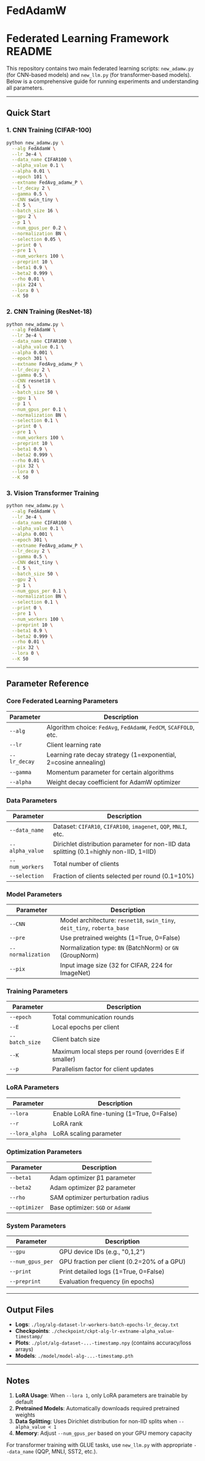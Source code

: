 # FedAdamW
# Federated Learning Framework README

This repository contains two main federated learning scripts: `new_adamw.py` (for CNN-based models) and `new_llm.py` (for transformer-based models). Below is a comprehensive guide for running experiments and understanding all parameters.

---

## Quick Start

### 1. CNN Training (CIFAR-100)
```bash
python new_adamw.py \
  --alg FedAdamW \
  --lr 3e-4 \
  --data_name CIFAR100 \
  --alpha_value 0.1 \
  --alpha 0.01 \
  --epoch 101 \
  --extname FedAvg_adamw_P \
  --lr_decay 2 \
  --gamma 0.5 \
  --CNN swin_tiny \
  --E 5 \
  --batch_size 16 \
  --gpu 2 \
  --p 1 \
  --num_gpus_per 0.2 \
  --normalization BN \
  --selection 0.05 \
  --print 0 \
  --pre 1 \
  --num_workers 100 \
  --preprint 10 \
  --beta1 0.9 \
  --beta2 0.999 \
  --rho 0.01 \
  --pix 224 \
  --lora 0 \
  --K 50
```

### 2. CNN Training (ResNet-18)
```bash
python new_adamw.py \
  --alg FedAdamW \
  --lr 3e-4 \
  --data_name CIFAR100 \
  --alpha_value 0.1 \
  --alpha 0.001 \
  --epoch 301 \
  --extname FedAvg_adamw_P \
  --lr_decay 2 \
  --gamma 0.5 \
  --CNN resnet18 \
  --E 5 \
  --batch_size 50 \
  --gpu 1 \
  --p 1 \
  --num_gpus_per 0.1 \
  --normalization BN \
  --selection 0.1 \
  --print 0 \
  --pre 1 \
  --num_workers 100 \
  --preprint 10 \
  --beta1 0.9 \
  --beta2 0.999 \
  --rho 0.01 \
  --pix 32 \
  --lora 0 \
  --K 50
```

### 3. Vision Transformer Training
```bash
python new_adamw.py \
  --alg FedAdamW \
  --lr 3e-4 \
  --data_name CIFAR100 \
  --alpha_value 0.1 \
  --alpha 0.001 \
  --epoch 301 \
  --extname FedAvg_adamw_P \
  --lr_decay 2 \
  --gamma 0.5 \
  --CNN deit_tiny \
  --E 5 \
  --batch_size 50 \
  --gpu 2 \
  --p 1 \
  --num_gpus_per 0.1 \
  --normalization BN \
  --selection 0.1 \
  --print 0 \
  --pre 1 \
  --num_workers 100 \
  --preprint 10 \
  --beta1 0.9 \
  --beta2 0.999 \
  --rho 0.01 \
  --pix 32 \
  --lora 0 \
  --K 50
```

---

## Parameter Reference

### Core Federated Learning Parameters
| Parameter | Description |
|-----------|-------------|
| `--alg` | Algorithm choice: `FedAvg`, `FedAdamW`, `FedCM`, `SCAFFOLD`, etc. |
| `--lr` | Client learning rate |
| `--lr_decay` | Learning rate decay strategy (1=exponential, 2=cosine annealing) |
| `--gamma` | Momentum parameter for certain algorithms |
| `--alpha` | Weight decay coefficient for AdamW optimizer |

### Data Parameters
| Parameter | Description |
|-----------|-------------|
| `--data_name` | Dataset: `CIFAR10`, `CIFAR100`, `imagenet`, `QQP`, `MNLI`, etc. |
| `--alpha_value` | Dirichlet distribution parameter for non-IID data splitting (0.1=highly non-IID, 1=IID) |
| `--num_workers` | Total number of clients |
| `--selection` | Fraction of clients selected per round (0.1=10%) |

### Model Parameters
| Parameter | Description |
|-----------|-------------|
| `--CNN` | Model architecture: `resnet18`, `swin_tiny`, `deit_tiny`, `roberta_base` |
| `--pre` | Use pretrained weights (1=True, 0=False) |
| `--normalization` | Normalization type: `BN` (BatchNorm) or `GN` (GroupNorm) |
| `--pix` | Input image size (32 for CIFAR, 224 for ImageNet) |

### Training Parameters
| Parameter | Description |
|-----------|-------------|
| `--epoch` | Total communication rounds |
| `--E` | Local epochs per client |
| `--batch_size` | Client batch size |
| `--K` | Maximum local steps per round (overrides E if smaller) |
| `--p` | Parallelism factor for client updates |

### LoRA Parameters
| Parameter | Description |
|-----------|-------------|
| `--lora` | Enable LoRA fine-tuning (1=True, 0=False) |
| `--r` | LoRA rank |
| `--lora_alpha` | LoRA scaling parameter |

### Optimization Parameters
| Parameter | Description |
|-----------|-------------|
| `--beta1` | Adam optimizer β1 parameter |
| `--beta2` | Adam optimizer β2 parameter |
| `--rho` | SAM optimizer perturbation radius |
| `--optimizer` | Base optimizer: `SGD` or `AdamW` |

### System Parameters
| Parameter | Description |
|-----------|-------------|
| `--gpu` | GPU device IDs (e.g., "0,1,2") |
| `--num_gpus_per` | GPU fraction per client (0.2=20% of a GPU) |
| `--print` | Print detailed logs (1=True, 0=False) |
| `--preprint` | Evaluation frequency (in epochs) |

---

## Output Files

- **Logs**: `./log/alg-dataset-lr-workers-batch-epochs-lr_decay.txt`
- **Checkpoints**: `./checkpoint/ckpt-alg-lr-extname-alpha_value-timestamp/`
- **Plots**: `./plot/alg-dataset-...-timestamp.npy` (contains accuracy/loss arrays)
- **Models**: `./model/model-alg-...-timestamp.pth`

---

## Notes

1. **LoRA Usage**: When `--lora 1`, only LoRA parameters are trainable by default
2. **Pretrained Models**: Automatically downloads required pretrained weights
3. **Data Splitting**: Uses Dirichlet distribution for non-IID splits when `--alpha_value < 1`
4. **Memory**: Adjust `--num_gpus_per` based on your GPU memory capacity

For transformer training with GLUE tasks, use `new_llm.py` with appropriate `--data_name` (QQP, MNLI, SST2, etc.).
